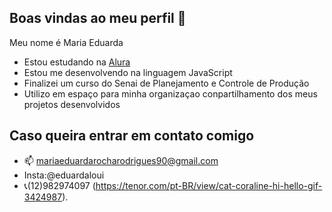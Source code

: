 ## Boas vindas ao meu perfil 🖤

Meu nome é Maria Eduarda

* Estou estudando na [Alura](https://www.alura.com.br)
* Estou me desenvolvendo na linguagem JavaScript
* Finalizei um curso do Senai de Planejamento e Controle de Produção
* Utilizo em espaço para minha organizaçao conpartilhamento dos meus projetos desenvolvidos

## Caso queira entrar em contato comigo
* 📫 mariaeduardarocharodrigues90@gmail.com
* Insta:@eduardaloui
* 📞(12)982974097
 (https://tenor.com/pt-BR/view/cat-coraline-hi-hello-gif-3424987).
